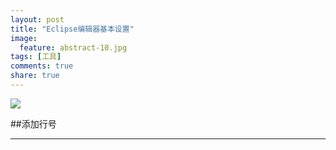 ```yaml
---
layout: post
title: "Eclipse编辑器基本设置"
image:
  feature: abstract-10.jpg
tags: [工具]
comments: true
share: true
---
```


![](http://www.eclipse.org/eclipse.org-common/themes/solstice/public/images/logo/eclipse-800x188.png)

##添加行号



---